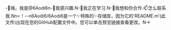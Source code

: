 -👋嗨，我是@6Aodi6n-👀我感兴趣.N-🌱我正在学习.N-💞️我想和你合作.📫怎么联系我.Nn<！--n6Aodi6/6Aodi6是一个✨特殊的✨存储库，因为它的‘README.m’(此文件)出现在您的GitHub配置文件中。您可以单击预览链接查看更改。N->
